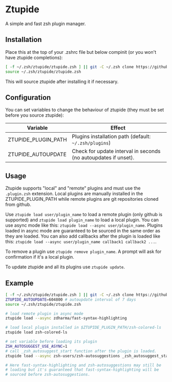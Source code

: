 # Ztupide

A simple and fast zsh plugin manager.

## Installation

Place this at the top of your .zshrc file but below compinit (or you won't have ztupide completions):

```zsh
[ -f ~/.zsh/ztupide/ztupide.zsh ] || git -C ~/.zsh clone https://github.com/mpostaire/ztupide
source ~/.zsh/ztupide/ztupide.zsh
```
This will source ztupide after installing it if necessary.

## Configuration

You can set variables to change the behaviour of ztupide (they must be set before you source ztupide):

| Variable | Effect |
|-|-|
| ZTUPIDE_PLUGIN_PATH | Plugins installation path (default: `~/.zsh/plugins`) |
| ZTUPIDE_AUTOUPDATE  | Check for update interval in seconds (no autoupdates if unset). |

## Usage

Ztupide supports "local" and "remote" plugins and must use the `.plugin.zsh` extension. Local plugins are manually installed in the ZTUPIDE_PLUGIN_PATH while remote plugins are git repositories cloned from github.

Use `ztupide load user/plugin_name` to load a remote plugin (only github is supported) and `ztupide load plugin_name` to load a local plugin. You can use async mode like this: `ztupide load --async user/plugin_name`. Plugins loaded in async mode are guaranteed to be sourced in the same order as they are loaded. You can also add callbacks after the plugin is loaded like this: `ztupide load --async user/plugin_name callback1 callback2 ...`.

To remove a plugin use `ztupide remove plugin_name`. A prompt will ask for confirmation if it's a local plugin.

To update ztupide and all its plugins use `ztupide update`.

## Example

```zsh
[ -f ~/.zsh/ztupide/ztupide.zsh ] || git -C ~/.zsh clone https://github.com/mpostaire/ztupide
ZTUPIDE_AUTOUPDATE=604800 # autoupdate interval of 7 days
source ~/.zsh/ztupide/ztupide.zsh

# load remote plugin in async mode
ztupide load --async zdharma/fast-syntax-highlighting

# load local plugin installed in $ZTUPIDE_PLUGIN_PATH/zsh-colored-ls
ztupide load zsh-colored-ls

# set variable before loading its plugin
ZSH_AUTOSUGGEST_USE_ASYNC=1
# call _zsh_autosuggest_start function after the plugin is loaded.
ztupide load --async zsh-users/zsh-autosuggestions _zsh_autosuggest_start

# Here fast-syntax-highlighting and zsh-autosuggestions may still be
# loading but it's guaranteed that fast-syntax-highlighting will be
# sourced before zsh-autosuggestions.
```
